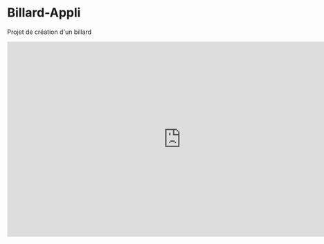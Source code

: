 # Billard-Appli
 Projet de création d'un billard

<iframe style="border: 1px solid rgba(0, 0, 0, 0.1);" width="800" height="450" src="https://www.figma.com/embed?embed_host=share&url=https%3A%2F%2Fwww.figma.com%2Ffile%2Fbqn8y0eqUUw4fpaL2pDKdN%2FProjet-Billard-Web%3Fnode-id%3D0%253A1" allowfullscreen></iframe>

